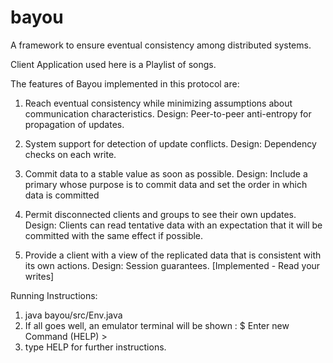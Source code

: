 bayou
=====

A framework to ensure eventual consistency among distributed systems.

Client Application used here is a Playlist of songs. 

The features of Bayou implemented in this protocol are:
1) Reach eventual consistency while minimizing assumptions about communication characteristics.
Design: Peer-to-peer anti-entropy for propagation of updates.

2) System support for detection of update conflicts.
Design: Dependency checks on each write.

3) Commit data to a stable value as soon as possible.
Design: Include a primary whose purpose is to commit data and set the order in which data is committed

4) Permit disconnected clients and groups to see their own updates.
Design: Clients can read tentative data with an expectation that it will be committed with the same effect if possible.

5) Provide a client with a view of the replicated data that is consistent with its own actions.
Design: Session guarantees. [Implemented - Read your writes]

Running Instructions:
1) java bayou/src/Env.java 
2) If all goes well, an emulator terminal will be shown :
$ Enter new Command (HELP) > 
3) type HELP for further instructions.
